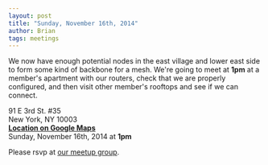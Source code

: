```yaml
---
layout: post
title: "Sunday, November 16th, 2014"
author: Brian
tags: meetings
---
```


We now have enough potential nodes in the east village and lower east side to form some kind of backbone for a mesh. We're going to meet at **1pm** at a member's apartment with our routers, check that we are properly configured, and then visit other member's rooftops and see if we can connect.

91 E 3rd St. #35<br>
New York, NY 10003<br>
__[Location on Google Maps](https://www.google.com/maps/place/91+E+3rd+St,+New+York,+NY+10003/@40.7248228,-73.9877012,17z/)__<br>
Sunday, November 16th, 2014 at **1pm**

Please rsvp at [our meetup group](http://www.meetup.com/nycmesh/).
